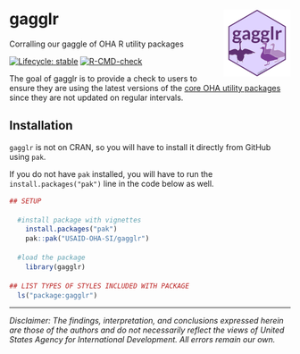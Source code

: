 # gagglr <img src="man/figures/logo.png" align="right" height="120" />

Corralling our gaggle of OHA R utility packages

<!-- badges: start -->
[![Lifecycle: stable](https://img.shields.io/badge/lifecycle-stable-brightgreen.svg)](https://lifecycle.r-lib.org/articles/stages.html#stable)
[![R-CMD-check](https://github.com/USAID-OHA-SI/gagglr/workflows/R-CMD-check/badge.svg)](https://github.com/USAID-OHA-SI/gagglr/actions)
<!-- badges: end -->

The goal of gagglr is to provide a check to users to ensure they are using the latest versions of the [core OHA utility packages](https://usaid-oha-si.github.io/tools/) since they are not updated on regular intervals.

## Installation

`gagglr` is not on CRAN, so you will have to install it directly from GitHub using `pak`.

If you do not have `pak` installed, you will have to run the `install.packages("pak")` line in the code below as well.

``` r
## SETUP

  #install package with vignettes
    install.packages("pak")
    pak::pak("USAID-OHA-SI/gagglr")
    
  #load the package
    library(gagglr)

## LIST TYPES OF STYLES INCLUDED WITH PACKAGE
  ls("package:gagglr")
```


---

*Disclaimer: The findings, interpretation, and conclusions expressed herein are those of the authors and do not necessarily reflect the views of United States Agency for International Development. All errors remain our own.*

